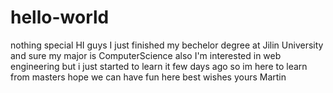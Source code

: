 # hello-world
nothing special
HI guys 
I just finished my bechelor degree at Jilin University
and sure my major is ComputerScience
also I'm interested in web engineering
but i just started to learn it few days ago
so im here to learn from masters 
hope we can have fun here
best wishes
yours Martin

